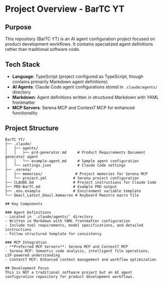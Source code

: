 # Project Overview - BarTC YT

## Purpose
This repository (BarTC YT) is an AI agent configuration project focused on product development workflows. It contains specialized agent definitions rather than traditional software code.

## Tech Stack
- **Language**: TypeScript (project configured as TypeScript, though contains primarily Markdown agent definitions)
- **AI Agents**: Claude Code agent configurations stored in `.claude/agents/` directory
- **Markdown**: Agent definitions written in structured Markdown with YAML frontmatter
- **MCP Servers**: Serena MCP and Context7 MCP for enhanced functionality

## Project Structure
```
BarTC YT/
├── .claude/
│   ├── agents/
│   │   ├── prd-generator.md     # Product Requirements Document generator agent
│   │   └── example-agent.md     # Sample agent configuration
│   └── settings.json            # Claude Code settings
├── .serena/
│   ├── memories/               # Project memories for Serena MCP
│   └── project.yml            # Serena project configuration
├── CLAUDE.md                  # Project instructions for Claude Code
├── PRD-BarTC.md               # Example PRD output
├── .env.example               # Environment variable template
└── Gmail_Latest_Email.kmmacros # Keyboard Maestro macro file

## Key Components

### Agent Definitions
- Located in `.claude/agents/` directory
- Written in Markdown with YAML frontmatter configuration
- Include tool requirements, model specifications, and detailed instructions
- Follow structured template for consistency

### MCP Integration
- **Preferred MCP Servers**: Serena MCP and Context7 MCP
- Serena MCP: Semantic code analysis, intelligent file operations, LSP-powered understanding
- Context7 MCP: Enhanced context management and workflow optimization

## Development Focus
This is NOT a traditional software project but an AI agent configuration repository for product development workflows.